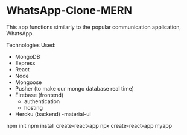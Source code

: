 # WhatsApp-Clone-MERN

This app functions similarly to the popular communication application, WhatsApp.   

Technologies Used:

- MongoDB
- Express
- React
- Node
- Mongoose
- Pusher (to make our mongo database real time)
- Firebase (frontend)
    - authentication
    - hosting
- Heroku (backend)
-material-ui

npm init
npm install create-react-app
npx create-react-app myapp
